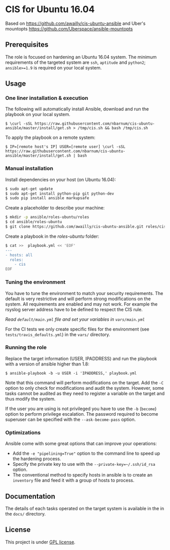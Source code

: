 # CIS for Ubuntu 16.04

Based on https://github.com/awailly/cis-ubuntu-ansible
and Uber's mountopts https://github.com/Uberspace/ansible-mountopts

## Prerequisites

The role is focused on hardening an Ubuntu 16.04 system. The minimum requirements of the targeted system are `ssh`, `aptitude` and `python2`; `ansible>=1.9` is required on your local system.

## Usage

### One liner installation & execution

The following will automatically install Ansible, download and run the playbook on your local system.

```
$ \curl -sSL https://raw.githubusercontent.com/nbarnum/cis-ubuntu-ansible/master/install/get.sh > /tmp/cis.sh && bash /tmp/cis.sh
```

To apply the playbook on a remote system:

```
$ IP=[remote host's IP] USER=[remote user] \curl -sSL https://raw.githubusercontent.com/nbarnum/cis-ubuntu-ansible/master/install/get.sh | bash
```

### Manual installation

Install dependencies on your host (on Ubuntu 16.04):

```bash
$ sudo apt-get update
$ sudo apt-get install python-pip git python-dev
$ sudo pip install ansible markupsafe
```

Create a placeholder to describe your machine:

```bash
$ mkdir -p ansible/roles-ubuntu/roles
$ cd ansible/roles-ubuntu
$ git clone https://github.com/awailly/cis-ubuntu-ansible.git roles/cis
```

Create a playbook in the _roles-ubuntu_ folder:

```bash
$ cat >>  playbook.yml << 'EOF'
---
- hosts: all
  roles:
    - cis
EOF
```

### Tuning the environment

You have to tune the environment to match your security requirements. The default is very restrictive and will perform strong modifications on the system. All requirements are enabled and may not work. For example the rsyslog server address have to be defined to respect the CIS rule.

*Read `default/main.yml` file and set your variables in `vars/main.yml`*

For the CI tests we only create specific files for the environment (see `tests/travis_defaults.yml`) in the `vars/` directory.

### Running the role

Replace the target information (USER, IPADDRESS) and run the playbook with a version of ansible higher than 1.8:

    $ ansible-playbook -b -u USER -i 'IPADDRESS,' playbook.yml

Note that this command will perform modifications on the target. Add the `-C` option to only check for modifications and audit the system. However, some tasks cannot be audited as they need to register a variable on the target and thus modify the system.

If the user you are using is not privileged you have to use the `-b` (`become`) option to perform privilege escalation. The password required to become superuser can be specified with the `--ask-become-pass` option.

### Optimizations

Ansible come with some great options that can improve your operations:

- Add the `-e "pipelining=True"` option to the command line to speed up the hardening process.
- Specify the private key to use with the `--private-key=~/.ssh/id_rsa` option.
- The conventional method to specify hosts in ansible is to create an `inventory` file and feed it with a group of hosts to process.

## Documentation

The details of each tasks operated on the target system is available in the in the `docs/` directory.

## License

This project is under [GPL license](LICENSE).
